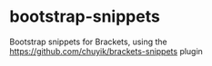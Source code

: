 # bootstrap-snippets
Bootstrap snippets for Brackets, using the https://github.com/chuyik/brackets-snippets plugin
